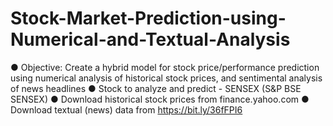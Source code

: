# Stock-Market-Prediction-using-Numerical-and-Textual-Analysis

● Objective: Create a hybrid model for stock price/performance prediction using numerical analysis of historical stock prices, and sentimental analysis of news headlines
● Stock to analyze and predict - SENSEX (S&P BSE SENSEX)
● Download historical stock prices from finance.yahoo.com
● Download textual (news) data from https://bit.ly/36fFPI6

